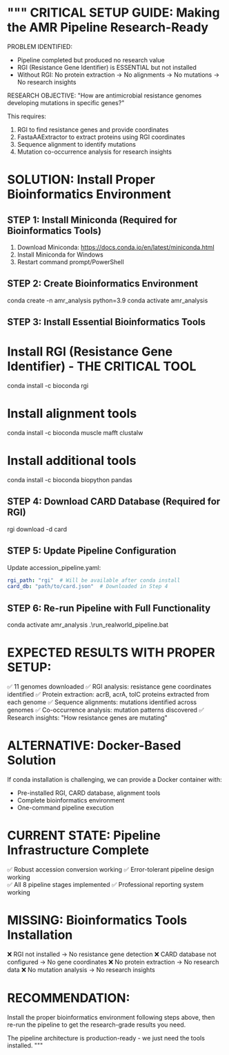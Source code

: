 """
CRITICAL SETUP GUIDE: Making the AMR Pipeline Research-Ready
============================================================

PROBLEM IDENTIFIED:
- Pipeline completed but produced no research value
- RGI (Resistance Gene Identifier) is ESSENTIAL but not installed
- Without RGI: No protein extraction → No alignments → No mutations → No research insights

RESEARCH OBJECTIVE:
"How are antimicrobial resistance genomes developing mutations in specific genes?"

This requires:
1. RGI to find resistance genes and provide coordinates
2. FastaAAExtractor to extract proteins using RGI coordinates  
3. Sequence alignment to identify mutations
4. Mutation co-occurrence analysis for research insights

SOLUTION: Install Proper Bioinformatics Environment
===================================================

STEP 1: Install Miniconda (Required for Bioinformatics Tools)
------------------------------------------------------------
1. Download Miniconda: https://docs.conda.io/en/latest/miniconda.html
2. Install Miniconda for Windows
3. Restart command prompt/PowerShell

STEP 2: Create Bioinformatics Environment
----------------------------------------
conda create -n amr_analysis python=3.9
conda activate amr_analysis

STEP 3: Install Essential Bioinformatics Tools
---------------------------------------------
# Install RGI (Resistance Gene Identifier) - THE CRITICAL TOOL
conda install -c bioconda rgi

# Install alignment tools
conda install -c bioconda muscle mafft clustalw

# Install additional tools
conda install -c bioconda biopython pandas

STEP 4: Download CARD Database (Required for RGI)
------------------------------------------------
rgi download -d card

STEP 5: Update Pipeline Configuration
-----------------------------------
Update accession_pipeline.yaml:
```yaml
rgi_path: "rgi"  # Will be available after conda install
card_db: "path/to/card.json"  # Downloaded in Step 4
```

STEP 6: Re-run Pipeline with Full Functionality
----------------------------------------------
conda activate amr_analysis
.\run_realworld_pipeline.bat

EXPECTED RESULTS WITH PROPER SETUP:
===================================
✅ 11 genomes downloaded
✅ RGI analysis: resistance gene coordinates identified
✅ Protein extraction: acrB, acrA, tolC proteins extracted from each genome
✅ Sequence alignments: mutations identified across genomes
✅ Co-occurrence analysis: mutation patterns discovered
✅ Research insights: "How resistance genes are mutating"

ALTERNATIVE: Docker-Based Solution
================================
If conda installation is challenging, we can provide a Docker container with:
- Pre-installed RGI, CARD database, alignment tools
- Complete bioinformatics environment
- One-command pipeline execution

CURRENT STATE: Pipeline Infrastructure Complete
==============================================
✅ Robust accession conversion working
✅ Error-tolerant pipeline design working  
✅ All 8 pipeline stages implemented
✅ Professional reporting system working

MISSING: Bioinformatics Tools Installation
==========================================
❌ RGI not installed → No resistance gene detection
❌ CARD database not configured → No gene coordinates
❌ No protein extraction → No research data
❌ No mutation analysis → No research insights

RECOMMENDATION:
===============
Install the proper bioinformatics environment following steps above,
then re-run the pipeline to get the research-grade results you need.

The pipeline architecture is production-ready - we just need the tools installed.
"""